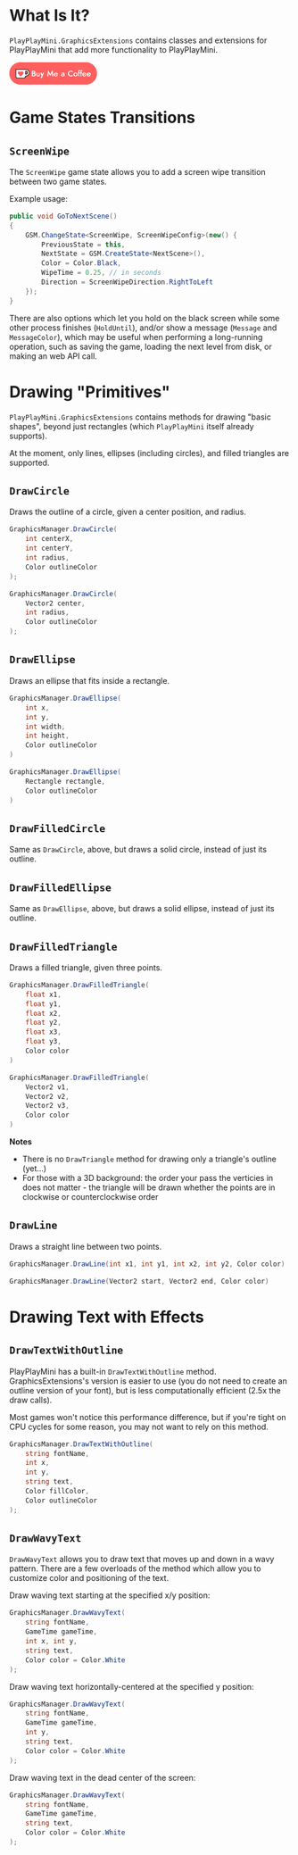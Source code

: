 # What Is It?

`PlayPlayMini.GraphicsExtensions` contains classes and extensions for PlayPlayMini that add more functionality to PlayPlayMini.

[![Buy Me a Coffee at ko-fi.com](https://raw.githubusercontent.com/BenMakesGames/AssetsForNuGet/main/buymeacoffee.png)](https://ko-fi.com/A0A12KQ16)

# Game States Transitions

## `ScreenWipe`

The `ScreenWipe` game state allows you to add a screen wipe transition between two game states.

Example usage:

```c#
public void GoToNextScene()
{
    GSM.ChangeState<ScreenWipe, ScreenWipeConfig>(new() {
        PreviousState = this,
        NextState = GSM.CreateState<NextScene>(),
        Color = Color.Black,
        WipeTime = 0.25, // in seconds
        Direction = ScreenWipeDirection.RightToLeft
    });
}
```

There are also options which let you hold on the black screen while some other process finishes (`HoldUntil`), and/or show a message (`Message` and `MessageColor`), which may be useful when performing a long-running operation, such as saving the game, loading the next level from disk, or making an web API call.

# Drawing "Primitives"

`PlayPlayMini.GraphicsExtensions` contains methods for drawing "basic shapes", beyond just rectangles (which `PlayPlayMini` itself already supports).

At the moment, only lines, ellipses (including circles), and filled triangles are supported.

## `DrawCircle`

Draws the outline of a circle, given a center position, and radius.

```c#
GraphicsManager.DrawCircle(
    int centerX,
    int centerY,
    int radius,
    Color outlineColor
);
```

```c#
GraphicsManager.DrawCircle(
    Vector2 center,
    int radius,
    Color outlineColor
);
```

## `DrawEllipse`

Draws an ellipse that fits inside a rectangle.

```c#
GraphicsManager.DrawEllipse(
    int x,
    int y,
    int width,
    int height,
    Color outlineColor
)
```

```c#
GraphicsManager.DrawEllipse(
    Rectangle rectangle,
    Color outlineColor
)
```

## `DrawFilledCircle`

Same as `DrawCircle`, above, but draws a solid circle, instead of just its outline.

## `DrawFilledEllipse`

Same as `DrawEllipse`, above, but draws a solid ellipse, instead of just its outline.

## `DrawFilledTriangle`

Draws a filled triangle, given three points.

```c#
GraphicsManager.DrawFilledTriangle(
    float x1,
    float y1,
    float x2,
    float y2,
    float x3,
    float y3,
    Color color
)
```

```c#
GraphicsManager.DrawFilledTriangle(
    Vector2 v1,
    Vector2 v2,
    Vector2 v3,
    Color color
)
```

**Notes**
* There is no `DrawTriangle` method for drawing only a triangle's outline (yet...)
* For those with a 3D background: the order your pass the verticies in does not matter - the triangle will be drawn whether the points are in clockwise or counterclockwise order

## `DrawLine`

Draws a straight line between two points.

```c#
GraphicsManager.DrawLine(int x1, int y1, int x2, int y2, Color color)
```

```c#
GraphicsManager.DrawLine(Vector2 start, Vector2 end, Color color)
```

# Drawing Text with Effects

## `DrawTextWithOutline`

PlayPlayMini has a built-in `DrawTextWithOutline` method. GraphicsExtensions's version is easier to use (you do not need to create an outline version of your font), but is less computationally efficient (2.5x the draw calls).

Most games won't notice this performance difference, but if you're tight on CPU cycles for some reason, you may not want to rely on this method.

```c#
GraphicsManager.DrawTextWithOutline(
    string fontName,
    int x,
    int y,
    string text,
    Color fillColor,
    Color outlineColor
);
```

## `DrawWavyText`

`DrawWavyText` allows you to draw text that moves up and down in a wavy pattern. There are a few overloads of the method which allow you to customize color and positioning of the text.

Draw waving text starting at the specified x/y position:

```c#
GraphicsManager.DrawWavyText(
    string fontName,
    GameTime gameTime,
    int x, int y,
    string text,
    Color color = Color.White
);
```

Draw waving text horizontally-centered at the specified y position:

```c#
GraphicsManager.DrawWavyText(
    string fontName,
    GameTime gameTime,
    int y,
    string text,
    Color color = Color.White
);
```

Draw waving text in the dead center of the screen:

```c#
GraphicsManager.DrawWavyText(
    string fontName,
    GameTime gameTime,
    string text,
    Color color = Color.White
);
```
